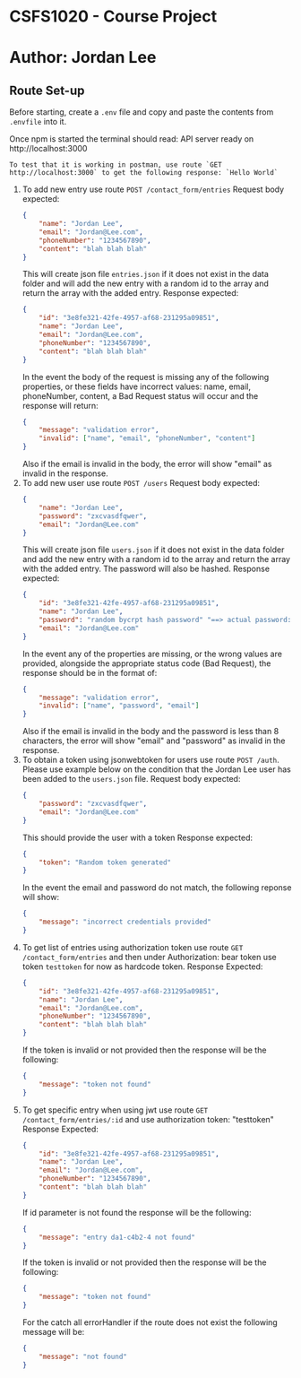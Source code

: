 # CSFS1020 - Course Project

# Author: Jordan Lee

## Route Set-up

Before starting, create a `.env` file and copy and paste the contents from `.envfile` into it.

Once npm is started the terminal should read: API server ready on http://localhost:3000

    To test that it is working in postman, use route `GET http://localhost:3000` to get the following response: `Hello World`

1. To add new entry use route `POST /contact_form/entries`
    Request body expected:
    ```json
    {    
        "name": "Jordan Lee",
        "email": "Jordan@Lee.com",
        "phoneNumber": "1234567890",
        "content": "blah blah blah"
    }
    ```
    This will create json file `entries.json` if it does not exist in the data folder and will add the new entry with a random id to the array and return the array with the added entry.
    Response expected:
    ```json
    {
        "id": "3e8fe321-42fe-4957-af68-231295a09851",
        "name": "Jordan Lee",
        "email": "Jordan@Lee.com",
        "phoneNumber": "1234567890",
        "content": "blah blah blah"
    }
    ```
    In the event the body of the request is missing any of the following properties, or these fields have incorrect values: name, email, phoneNumber, content, a Bad Request status will occur and the response will return:
    ```json
    {
        "message": "validation error", 
        "invalid": ["name", "email", "phoneNumber", "content"]  
    }
    ```
    Also if the email is invalid in the body, the error will show "email" as invalid in the response.
2. To add new user use route `POST /users`
    Request body expected:
    ```json
    {
        "name": "Jordan Lee",
        "password": "zxcvasdfqwer",
        "email": "Jordan@Lee.com"
    }
    ```
    This will create json file `users.json` if it does not exist in the data folder and add the new entry with a random id to the array and return the array with the added entry. The password will also be hashed.
    Response expected:
    ```json
    {
        "id": "3e8fe321-42fe-4957-af68-231295a09851",  
        "name": "Jordan Lee",
        "password": "random bycrpt hash password" "==> actual password:  zxcvasdfqwer",
        "email": "Jordan@Lee.com"
    }
    ```
    In the event any of the properties are missing, or the wrong values are provided, alongside the appropriate status code (Bad Request), the response should be in the format of:
    ```json
    {
        "message": "validation error", 
        "invalid": ["name", "password", "email"]  
    }
    ```
    Also if the email is invalid in the body and the password is less than 8 characters, the error will show "email" and "password" as invalid in the response.
3. To obtain a token using jsonwebtoken for users use route `POST /auth`. Please use example below on the condition that the Jordan Lee user has been added to the `users.json` file. 
    Request body expected:
    ```json
    {
        "password": "zxcvasdfqwer",
        "email": "Jordan@Lee.com"
    }
    ```
    This should provide the user with a token
    Response expected: 
    ```json
    {
        "token": "Random token generated"
    }
    ```
    In the event the email and password do not match, the following reponse will show:
    ```json
    {
        "message": "incorrect credentials provided"
    }
    ```
4. To get list of entries using authorization token use route `GET /contact_form/entries` and then under Authorization: bear token use token `testtoken` for now as hardcode token.
    Response Expected:
    ```json
    {
        "id": "3e8fe321-42fe-4957-af68-231295a09851",    
        "name": "Jordan Lee",
        "email": "Jordan@Lee.com",
        "phoneNumber": "1234567890",
        "content": "blah blah blah"
    }
    ```
    If the token is invalid or not provided then the response will be the following:
    ```json
    {
        "message": "token not found"
    }
    ```
5. To get specific entry when using jwt use route `GET /contact_form/entries/:id` and use authorization token: "testtoken"
    Response Expected:
    ```json
    {
        "id": "3e8fe321-42fe-4957-af68-231295a09851",    
        "name": "Jordan Lee",
        "email": "Jordan@Lee.com",
        "phoneNumber": "1234567890",
        "content": "blah blah blah"
    }
    ```
    If id parameter is not found the response will be the following:
    ```json
    {
        "message": "entry da1-c4b2-4 not found"
    }
    ```
    If the token is invalid or not provided then the response will be the following:
    ```json
    {
        "message": "token not found"
    }
    ```
    For the catch all errorHandler if the route does not exist the following message will be:
    ```json
    {
        "message": "not found"
    }
    ```